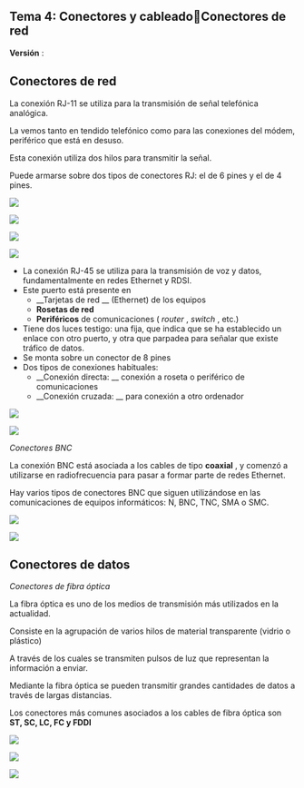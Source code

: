 ## Tema 4: Conectores y cableadoConectores de red

__Versión__ :

## Conectores de red

La conexión RJ\-11 se utiliza para la transmisión de señal telefónica analógica\.

La vemos tanto en tendido telefónico como para las conexiones del módem, periférico que está en desuso\.

Esta conexión utiliza dos hilos para transmitir la señal\.

Puede armarse sobre dos tipos de conectores RJ: el de 6 pines y el de 4 pines\.

![](img/7%20Conectores%20de%20red0.jpg)

![](img/7%20Conectores%20de%20red1.jpg)

![](img/7%20Conectores%20de%20red2.png)

![](img/7%20Conectores%20de%20red3.png)

* La conexión RJ\-45 se utiliza para la transmisión de voz y datos, fundamentalmente en redes Ethernet y RDSI\.
* Este puerto está presente en
  * __Tarjetas de red __ \(Ethernet\) de los equipos
  * __Rosetas de red__
  * __Periféricos__  de comunicaciones \( _router_ ,  _switch_ , etc\.\)
* Tiene dos luces testigo: una fija, que indica que se ha establecido un enlace con otro puerto, y otra que parpadea para señalar que existe tráfico de datos\.
* Se monta sobre un conector de 8 pines
* Dos tipos de conexiones habituales:
  * __Conexión directa: __ conexión a roseta o periférico de comunicaciones
  * __Conexión cruzada: __ para conexión a otro ordenador

![](img/7%20Conectores%20de%20red4.jpg)

![](img/7%20Conectores%20de%20red5.jpg)

_Conectores BNC_

La conexión BNC está asociada a los cables de tipo  __coaxial__ , y comenzó a utilizarse en radiofrecuencia para pasar a formar parte de redes Ethernet\.

Hay varios tipos de conectores BNC que siguen utilizándose en las comunicaciones de equipos informáticos: N, BNC, TNC, SMA o SMC\.

![](img/7%20Conectores%20de%20red6.gif)

![](img/7%20Conectores%20de%20red7.jpg)

## Conectores de datos

_Conectores de fibra óptica_

La fibra óptica es uno de los medios de transmisión más utilizados en la actualidad\.

Consiste en la agrupación de varios hilos de material transparente \(vidrio o plástico\)

A través de los cuales se transmiten pulsos de luz que representan la información a enviar\.

Mediante la fibra óptica se pueden transmitir grandes cantidades de datos a través de largas distancias\.

Los conectores más comunes asociados a los cables de fibra óptica son  __ST, SC, LC, FC y FDDI__

![](img/7%20Conectores%20de%20red8.jpg)

![](img/7%20Conectores%20de%20red9.png)

![](img/7%20Conectores%20de%20red10.png)

